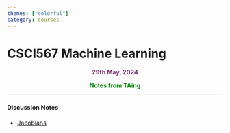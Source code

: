 ```yaml
---
themes: ["colorful"]
category: courses
---
```


# CSCI567 Machine Learning
<p style="text-align:center; color:#7A306C"> <b>29th May, 2024</b> </p>

<p style='text-align:center;color:green'><b> 
Notes from TAing
</b></p>

---

#### Discussion Notes
- [Jacobians](discussion_notes/Linalg_Discussions_Jacobians.pdf)
